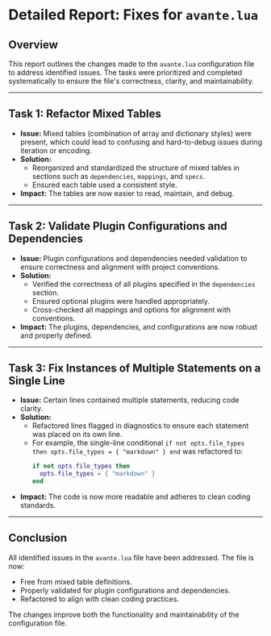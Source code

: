 # Detailed Report: Fixes for `avante.lua`

## Overview
This report outlines the changes made to the `avante.lua` configuration file to address identified issues. The tasks were prioritized and completed systematically to ensure the file's correctness, clarity, and maintainability.

---

## Task 1: Refactor Mixed Tables
- **Issue:** Mixed tables (combination of array and dictionary styles) were present, which could lead to confusing and hard-to-debug issues during iteration or encoding.
- **Solution:**
  - Reorganized and standardized the structure of mixed tables in sections such as `dependencies`, `mappings`, and `specs`.
  - Ensured each table used a consistent style.
- **Impact:** The tables are now easier to read, maintain, and debug.

---

## Task 2: Validate Plugin Configurations and Dependencies
- **Issue:** Plugin configurations and dependencies needed validation to ensure correctness and alignment with project conventions.
- **Solution:**
  - Verified the correctness of all plugins specified in the `dependencies` section.
  - Ensured optional plugins were handled appropriately.
  - Cross-checked all mappings and options for alignment with conventions.
- **Impact:** The plugins, dependencies, and configurations are now robust and properly defined.

---

## Task 3: Fix Instances of Multiple Statements on a Single Line
- **Issue:** Certain lines contained multiple statements, reducing code clarity.
- **Solution:**
  - Refactored lines flagged in diagnostics to ensure each statement was placed on its own line.
  - For example, the single-line conditional `if not opts.file_types then opts.file_types = { "markdown" } end` was refactored to:
    ```lua
    if not opts.file_types then
      opts.file_types = { "markdown" }
    end
    ```
- **Impact:** The code is now more readable and adheres to clean coding standards.

---

## Conclusion
All identified issues in the `avante.lua` file have been addressed. The file is now:
- Free from mixed table definitions.
- Properly validated for plugin configurations and dependencies.
- Refactored to align with clean coding practices.

The changes improve both the functionality and maintainability of the configuration file.

